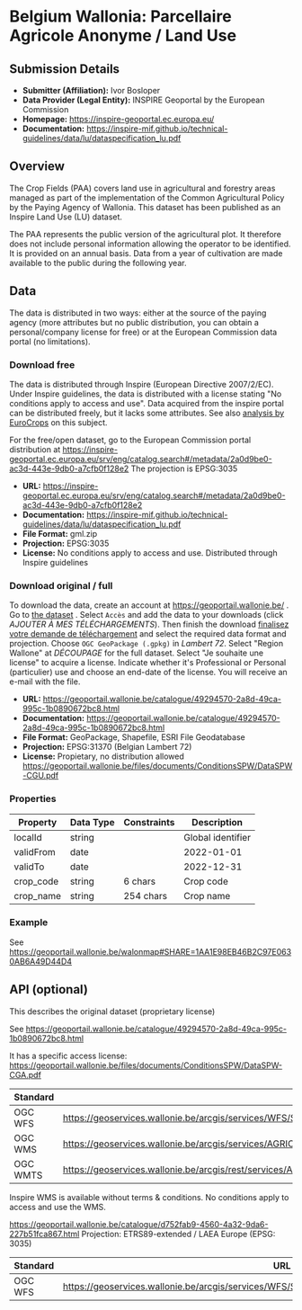 # Belgium Wallonia: Parcellaire Agricole Anonyme / Land Use

## Submission Details

- **Submitter (Affiliation):** Ivor Bosloper
- **Data Provider (Legal Entity):** INSPIRE Geoportal by the European Commission
- **Homepage:** https://inspire-geoportal.ec.europa.eu/
- **Documentation:** https://inspire-mif.github.io/technical-guidelines/data/lu/dataspecification_lu.pdf

## Overview

The Crop Fields (PAA) covers land use in agricultural and forestry areas managed as part of the implementation 
of the Common Agricultural Policy by the Paying Agency of Wallonia. This dataset has been published as an
Inspire Land Use (LU) dataset.

The PAA represents the public version of the agricultural plot. It therefore does not include personal 
information allowing the operator to be identified. It is provided on an annual basis. Data from a 
year of cultivation are made available to the public during the following year.

## Data

The data is distributed in two ways: either at the source of the paying agency (more attributes
but no public distribution, you can obtain a personal/company license for free) or 
at the European Commission data portal (no limitations). 

### Download free

The data is distributed through Inspire (European Directive 2007/2/EC). Under Inspire guidelines,
the data is distributed with a license stating "No conditions apply to access and use". Data acquired from the
inspire portal can be distributed freely, but it lacks some attributes. See also 
[analysis by EuroCrops](https://github.com/maja601/EuroCrops/wiki/Belgium#wallonia) on this subject.

For the free/open dataset, go to the European Commission portal distribution at
https://inspire-geoportal.ec.europa.eu/srv/eng/catalog.search#/metadata/2a0d9be0-ac3d-443e-9db0-a7cfb0f128e2
The projection is EPSG:3035

- **URL:** https://inspire-geoportal.ec.europa.eu/srv/eng/catalog.search#/metadata/2a0d9be0-ac3d-443e-9db0-a7cfb0f128e2
- **Documentation:** https://inspire-mif.github.io/technical-guidelines/data/lu/dataspecification_lu.pdf
- **File Format:** gml.zip
- **Projection:** EPSG:3035
- **License:** No conditions apply to access and use. Distributed through Inspire guidelines

### Download original / full

To download the data, create an account at https://geoportail.wallonie.be/ . 
Go to [the dataset](https://geoportail.wallonie.be/catalogue/49294570-2a8d-49ca-995c-1b0890672bc8.html) . 
Select `Accès` and add the data to your downloads (click _AJOUTER À MES TÉLÉCHARGEMENTS_). Then finish the download
[finalisez votre demande de téléchargement](https://geoportail.wallonie.be/geodata-donwload.html) and select the
required data format and projection. Choose `OGC GeoPackage (.gpkg)` in _Lambert 72_.
Select "Region Wallone" at _DÉCOUPAGE_ for the full dataset. Select "Je souhaite une license" to acquire a license.
Indicate whether it's Professional or Personal (particulier) use and choose an end-date of the license. 
You will receive an e-mail with the file.

- **URL:** https://geoportail.wallonie.be/catalogue/49294570-2a8d-49ca-995c-1b0890672bc8.html
- **Documentation:** https://geoportail.wallonie.be/catalogue/49294570-2a8d-49ca-995c-1b0890672bc8.html
- **File Format:** GeoPackage, Shapefile, ESRI File Geodatabase
- **Projection:** EPSG:31370 (Belgian Lambert 72)
- **License:** Propietary, no distribution allowed https://geoportail.wallonie.be/files/documents/ConditionsSPW/DataSPW-CGU.pdf

### Properties

| Property    | Data Type | Constraints | Description       |
|-------------|-----------|-------------|-------------------|
| localId     | string    |             | Global identifier |
| validFrom   | date      |             | 2022-01-01        |
| validTo     | date      |             | 2022-12-31        |
| crop_code   | string    | 6 chars     | Crop code         |
| crop_name   | string    | 254 chars   | Crop name         |

### Example

See https://geoportail.wallonie.be/walonmap#SHARE=1AA1E98EB46B2C97E0630AB6A49D44D4 

## API (optional)

This describes the original dataset (proprietary license)

See https://geoportail.wallonie.be/catalogue/49294570-2a8d-49ca-995c-1b0890672bc8.html 

It has a specific access license: https://geoportail.wallonie.be/files/documents/ConditionsSPW/DataSPW-CGA.pdf 

| Standard | URL                                                                                                                                   |
|----------|---------------------------------------------------------------------------------------------------------------------------------------|
| OGC WFS  | https://geoservices.wallonie.be/arcgis/services/WFS/SIGEC_PARC_AGRI_ANON/MapServer/WFSServer                                          |
| OGC WMS  | https://geoservices.wallonie.be/arcgis/services/AGRICULTURE/SIGEC_PARC_AGRI_ANON__2022/MapServer/WMSServer                            |
| OGC WMTS | https://geoservices.wallonie.be/arcgis/rest/services/AGRICULTURE/SIGEC_PARC_AGRI_ANON__2022/MapServer/WMTS/1.0.0/WMTSCapabilities.xml |

Inspire WMS is available without terms & conditions. No conditions apply to access and use the WMS.

https://geoportail.wallonie.be/catalogue/d752fab9-4560-4a32-9da6-227b51fca867.html
Projection: ETRS89-extended / LAEA Europe (EPSG: 3035)

| Standard | URL                                                                                          |
|----------|----------------------------------------------------------------------------------------------|
| OGC WFS  | https://geoservices.wallonie.be/arcgis/services/WFS/SIGEC_PARC_AGRI_ANON/MapServer/WFSServer |
